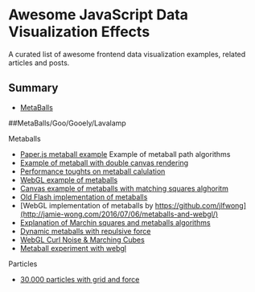# Awesome JavaScript Data Visualization Effects

A curated list of awesome frontend data visualization examples, related articles and posts.

## Summary
- [MetaBalls](#MetaBalls)

##MetaBalls/Goo/Gooely/Lavalamp

Metaballs

* [Paper.js metaball example](http://paperjs.org/examples/meta-balls/) Example of metaball path algorithms
* [Example of metaball with double canvas rendering](https://github.com/paulojreis/canvas-meatballs)  
* [Performance toughts on metaball calulation](http://stackoverflow.com/questions/17177748/increasing-real-time-performance-on-canvas-effects)
* [WebGL example of metaballs](http://oos.moxiecode.com/js_webgl/metaballs_soup/)
* [Canvas example of metaballs with matching squares alghoritm](https://codepen.io/ge1doot/pen/RNdwQB)
* [Old Flash implementation of metaballs](http://labs.byhook.com/2011/09/26/vector-metaballs/)
* [WebGL implementation of metaballs by https://github.com/jlfwong](http://jamie-wong.com/2016/07/06/metaballs-and-webgl/)
* [Explanation of Marchin squares and metaballs algorithms](http://jamie-wong.com/2014/08/19/metaballs-and-marching-squares/)
* [Dynamic metaballs with repulsive force](https://github.com/flannelhead/dynaballs)
* [WebGL Curl Noise & Marching Cubes](https://vimeo.com/142276120)
* [Metaball experiment with webgl](https://github.com/andrelaszlo/webgl)

Particles

* [30.000 particles with grid and force](https://codepen.io/soulwire/pen/Ffvlo)

